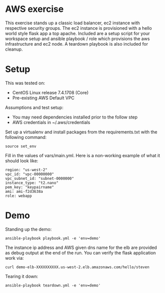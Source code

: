 # AWS exercise

This exercise stands up a classic load balancer, ec2 instance with respective security groups.  The ec2 instance is provisioned with a hello world style flask app a top apache.  Included are a setup script for your workspace setup and ansible playbook / role which provisions the aws infrastructure and ec2 node.  A teardown playbook is also included for cleanup.

# Setup

This was tested on:

* CentOS Linux release 7.4.1708 (Core)
* Pre-existing AWS Default VPC

Assumptions and test setup:

* You may need dependencies installed prior to the follow step
* AWS credentials in ~/.aws/credentials

Set up a virtualenv and install packages from the requirements.txt with the following command:

```
source set_env
```

Fill in the values of vars/main.yml.  Here is a non-working example of what it should look like:

```
region: "us-west-2"
vpc_id: "vpc-00000000"
vpc_subnet_id: "subnet-0000000"
instance_type: "t2.nano"
pem_key: "keypairname"
ami: ami-f2d3638a
role: webapp
```

# Demo

Standing up the demo:

```
ansible-playbook playbook.yml -e 'env=demo'
```

The instance ip address and AWS given dns name for the elb are provided as debug output at the end of the run.  You can verify the flask application work via:

```
curl demo-elb-XXXXXXXXXX.us-west-2.elb.amazonaws.com/hello/steven
```

Tearing it down:

```
ansible-playbook teardown.yml -e 'env=demo'
```

